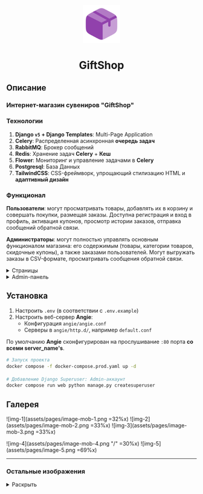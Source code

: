 <div align="center">
 
<img src="assets/box.png" alt="GiftShop" width="100"/>

# GiftShop

</div>

## Описание

### Интернет-магазин сувениров "GiftShop"

### Технологии

1. **Django `v5` + Django Templates**: Multi-Page Application
2. **Celery**: Распределенная асинхронная **очередь задач**
3. **RabbitMQ**: Брокер сообщений
4. **Redis**: Хранение задач **Celery** + **Кеш**
5. **Flower**: Мониторинг и управление задачами в **Celery**
6. **Postgresql**: База Данных
7. **TailwindCSS**: CSS-фреймворк, упрощающий стилизацию HTML и **адаптивный дизайн**

### Функционал

**Пользователи**: могут просматривать товары, добавлять их в корзину и совершать покупки, размещая заказы. Доступна регистрация и вход в профиль, активация купонов, просмотр истории заказов, отправка сообщений обратной связи.

**Администраторы**: могут полностью управлять основным функционалом магазина: его содержимым (товары, категории товаров, скидочные купоны), а также заказами пользователей. Могут выгружать заказы в CSV-формате, просматривать сообщения обратной связи.

<details>

<summary>Страницы</summary>

#### Страницы

**shop:**

- [x] Списки товаров
  - [x] Главная страница, со всеми товарами `giftshop.com/`
  - [x] Товары по категориям `giftshop.com/category/kopilki/`
- [x] Просмотр карточки товара `giftshop.com/1/kopilka-xxl-gold/`

**cart** и **coupons:**

- [x] Просмотр корзины `giftshop.com/cart/`
  - [x] Активация купона на скидку `giftshop.com/coupons/apply/`
- [x] Добавление товара в корзину `giftshop.com/cart/add/<id>/`
- [x] Удаление товара из корзины `giftshop.com/cart/remove/<id>/`

**orders:**

- [x] Оформление заказа `giftshop.com/orders/create/`
- [x] Просмотр истории заказов `giftshop.com/orders/`

**account:**

- [x] Вход/выход из профиля `giftshop.com/account` `/login/` | `/logout/`
- [x] Регистрация пользователя `giftshop.com/account/register/`

**info:**

- [x] Информационная страница `giftshop.com/info/`
- [x] Форма обратной связи

</details>

<details>

<summary>Admin-панель</summary>

#### Admin-панель

- Управление товарами и категориями товаров
- Управление купонами на скидку
- Просмотр и управление заказами, выгрузка заказов в CSV
- Просмотр сообщений обратной связи
- Управление пользовательскими профилями

</details>

## Установка

1. Настроить `.env` (в соответствии с `.env.example`)
2. Настроить веб-сервер **Angie**:
   - Конфигурация `angie/angie.conf`
   - Серверы в `angie/http.d/`, например `default.conf`

По умолчанию **Angie** сконфигурирован на прослушивание `:80` порта **со всеми server_name's**.

```bash
# Запуск проекта
docker compose -f docker-compose.prod.yaml up -d

# Добавление Django Superuser: Admin-аккаунт
docker compose run web python manage.py createsuperuser
```

## Галерея

![img-1](assets/pages/image-mob-1.png =32%x)
![img-2](assets/pages/image-mob-2.png =33%x)
![img-3](assets/pages/image-mob-3.png =33%x)

![img-4](assets/pages/image-mob-4.png "/" =30%x)
![img-5](assets/pages/image-5.png =69%x)

---
### Остальные изображения
<details>
    <summary>Раскрыть</summary>
    <img src="assets/pages/image-1.png">
    <img src="assets/pages/image-2.png">
    <img src="assets/pages/image-3.png">
    <img src="assets/pages/image-4.png">
    <img src="assets/pages/image-5.png">
    <img src="assets/pages/image-6.png">
</details>
